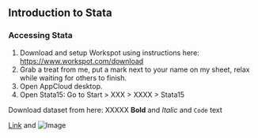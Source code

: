 ## Introduction to Stata



### Accessing Stata

1. Download and setup Workspot using instructions here: https://www.workspot.com/download
2. Grab a treat from me, put a mark next to your name on my sheet, relax while waiting for others to finish.
3. Open AppCloud desktop.
4. Open Stata15: Go to Start > XXX > XXXX > Stata15

Download dataset from here: XXXXX
**Bold** and _Italic_ and `Code` text

[Link](url) and ![Image](src)

<!---

For more details see [GitHub Flavored Markdown](https://guides.github.com/features/mastering-markdown/).

### Jekyll Themes

Your Pages site will use the layout and styles from the Jekyll theme you have selected in your [repository settings](https://github.com/maciejkos/HDAFall2018/settings). The name of this theme is saved in the Jekyll `_config.yml` configuration file.

### Support or Contact

Having trouble with Pages? Check out our [documentation](https://help.github.com/categories/github-pages-basics/) or [contact support](https://github.com/contact) and we’ll help you sort it out.

--->
